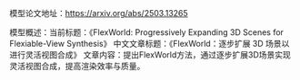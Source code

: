 模型论文地址：https://arxiv.org/abs/2503.13265

模型概述：当前标题：《FlexWorld: Progressively Expanding 3D Scenes for Flexiable-View Synthesis》
中文文章标题：《FlexWorld：逐步扩展 3D 场景以进行灵活视图合成》
文章内容：提出FlexWorld方法，通过逐步扩展3D场景实现灵活视图合成，提高渲染效率与质量。
